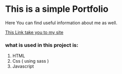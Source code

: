 # This is a simple Portfolio
Here You can find useful information about me as well.

[This Link take you to my site]()

### what is used in this project is:
1. HTML
2. Css ( using sass )
3. Javascript
